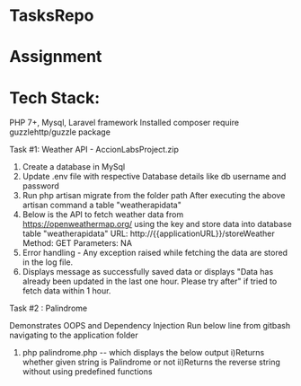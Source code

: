 # TasksRepo
# Assignment
# Tech Stack:
PHP 7+, Mysql, Laravel framework
Installed composer require guzzlehttp/guzzle package

Task #1: Weather API - AccionLabsProject.zip

1) Create a database in MySql 
2) Update .env file with respective Database details like db username and password
3) Run  php artisan migrate from the folder path 
	After executing the above artisan command a table "weatherapidata"
4) Below is the API to fetch weather data from https://openweathermap.org/ using the key and store data into database table "weatherapidata"
	URL: http://{{applicationURL}}/storeWeather
	Method: GET
	Parameters: NA
7) Error handling - Any exception raised while fetching the data are stored in the log file.
8)  Displays message as successfully saved data or displays "Data has already been updated in the last one hour. Please try after" if tried to fetch data within 1 hour.



Task #2 : Palindrome

Demonstrates OOPS and Dependency Injection
Run below line from gitbash navigating to the application folder
1) php palindrome.php -- which displays the below output
	i)Returns whether given string is Palindrome or not 
	ii)Returns the reverse string without using predefined functions

